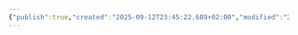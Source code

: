 ```yaml
---
{"publish":true,"created":"2025-09-12T23:45:22.689+02:00","modified":"2025-09-14T00:33:14.754+02:00","cssclasses":""}
---
```


